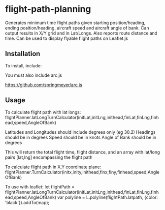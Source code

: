 
# flight-path-planning
Generates minimum time flight paths given starting position/heading, ending position/heading, aircraft speed and aircraft angle of bank. Can output results in X/Y grid and in Lat/Longs. Also reports route distance and time. Can be used to display flyable flight paths on Leaflet.js
## Installation
To install, include:
<script src="flight-path-planner.js"></script> 
You must also include arc.js
<script src="arc.js"></script>
https://github.com/springmeyer/arc.js
## Usage
To calculate flight path with lat longs:
flightPlanner.latLongTurnCalculator(initLat,initLng,inithead,finLat,finLng,finhead,speed,AngleOfBank)

Latitudes and Longitudes should include degrees only (eg 30.2)
Headings should be in degrees
Speed should be in knots
Angle of Bank should be in degrees

This will return the total flight time, flight distance, and an array with lat/long pairs [lat,lng] encompassing the flight path


To calculate flight path in X,Y coordinate plane:
flightPlanner.TurnCalculator(initx,inity,inithead,finx,finy,finhead,speed,AngleOfBank)


To use with leaflet:
let flightPath = flightPlanner.latLongTurnCalculator(initLat,initLng,inithead,finLat,finLng,finhead,speed,AngleOfBank)
var polyline = L.polyline(flightPath.latpath, {color: 'black'}).addTo(map);

